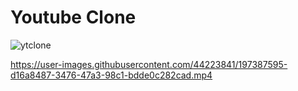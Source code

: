 # Youtube Clone

![ytclone](https://user-images.githubusercontent.com/44223841/197387528-56e99b21-6e08-48bd-809e-a71702565fd7.png)







https://user-images.githubusercontent.com/44223841/197387595-d16a8487-3476-47a3-98c1-bdde0c282cad.mp4

